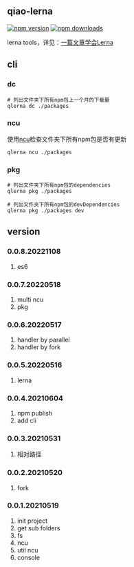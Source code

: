 ## qiao-lerna
[![npm version](https://img.shields.io/npm/v/qiao-lerna.svg?style=flat-square)](https://www.npmjs.org/package/qiao-lerna)
[![npm downloads](https://img.shields.io/npm/dm/qiao-lerna.svg?style=flat-square)](https://npm-stat.com/charts.html?package=qiao-lerna)

lerna tools，详见：[一篇文章学会Lerna](https://blog.insistime.com/lerna)

## cli
### dc
```shell
# 列出文件夹下所有npm包上一个月的下载量
qlerna dc ./packages
```

### ncu
使用[ncu](https://www.npmjs.com/package/npm-check-updates)检查文件夹下所有npm包是否有更新
```shell
qlerna ncu ./packages
```

### pkg
```shell
# 列出文件夹下所有npm包的dependencies
qlerna pkg ./packages

# 列出文件夹下所有npm包的devDependencies
qlerna pkg ./packages dev
```

## version
### 0.0.8.20221108
1. es6 

### 0.0.7.20220518
1. multi ncu
2. pkg

### 0.0.6.20220517
1. handler by parallel
2. handler by fork

### 0.0.5.20220516
1. lerna

### 0.0.4.20210604
1. npm publish
2. add cli

### 0.0.3.20210531
1. 相对路径

### 0.0.2.20210520
1. fork

### 0.0.1.20210519
1. init project
2. get sub folders
3. fs
4. ncu
5. util ncu
6. console